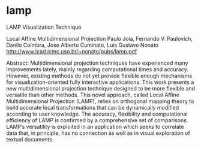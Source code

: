 # lamp
LAMP Visualization Technique

Local Affine Multidimensional Projection
Paulo Joia, Fernando V. Paulovich, Danilo Coimbra, José Alberto
Cuminato, Luis Gustavo Nonato
http://www.lcad.icmc.usp.br/~nonato/pubs/lamp.pdf

Abstract:
Multidimensional projection techniques have experienced many
improvements lately, mainly regarding computational times and
accuracy. However, existing methods do not yet provide flexible enough
mechanisms for visualization-oriented fully interactive applications.
This work presents a new multidimensional projection technique
designed to be more flexible and versatile than other methods. This
novel approach, called Local Affine Multidimensional Projection
(LAMP), relies on orthogonal mapping theory to build accurate local
transformations that can be dynamically modified according to user
knowledge. The accuracy, flexibility and computational efficiency of
LAMP is confirmed by a comprehensive set of comparisons. LAMP’s
versatility is exploited in an application which seeks to correlate
data that, in principle, has no connection as well as in visual
exploration of textual documents.
